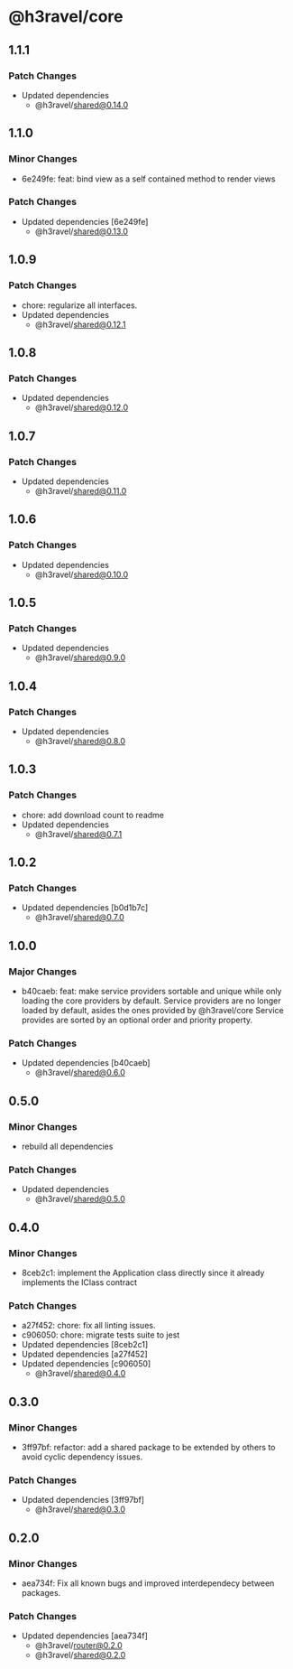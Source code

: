 # @h3ravel/core

## 1.1.1

### Patch Changes

- Updated dependencies
  - @h3ravel/shared@0.14.0

## 1.1.0

### Minor Changes

- 6e249fe: feat: bind view as a self contained method to render views

### Patch Changes

- Updated dependencies [6e249fe]
  - @h3ravel/shared@0.13.0

## 1.0.9

### Patch Changes

- chore: regularize all interfaces.
- Updated dependencies
  - @h3ravel/shared@0.12.1

## 1.0.8

### Patch Changes

- Updated dependencies
  - @h3ravel/shared@0.12.0

## 1.0.7

### Patch Changes

- Updated dependencies
  - @h3ravel/shared@0.11.0

## 1.0.6

### Patch Changes

- Updated dependencies
  - @h3ravel/shared@0.10.0

## 1.0.5

### Patch Changes

- Updated dependencies
  - @h3ravel/shared@0.9.0

## 1.0.4

### Patch Changes

- Updated dependencies
  - @h3ravel/shared@0.8.0

## 1.0.3

### Patch Changes

- chore: add download count to readme
- Updated dependencies
  - @h3ravel/shared@0.7.1

## 1.0.2

### Patch Changes

- Updated dependencies [b0d1b7c]
  - @h3ravel/shared@0.7.0

## 1.0.0

### Major Changes

- b40caeb: feat: make service providers sortable and unique while only loading the core providers by default.
  Service providers are no longer loaded by default, asides the ones provided by @h3ravel/core
  Service provides are sorted by an optional order and priority property.

### Patch Changes

- Updated dependencies [b40caeb]
  - @h3ravel/shared@0.6.0

## 0.5.0

### Minor Changes

- rebuild all dependencies

### Patch Changes

- Updated dependencies
  - @h3ravel/shared@0.5.0

## 0.4.0

### Minor Changes

- 8ceb2c1: implement the Application class directly since it already implements the IClass contract

### Patch Changes

- a27f452: chore: fix all linting issues.
- c906050: chore: migrate tests suite to jest
- Updated dependencies [8ceb2c1]
- Updated dependencies [a27f452]
- Updated dependencies [c906050]
  - @h3ravel/shared@0.4.0

## 0.3.0

### Minor Changes

- 3ff97bf: refactor: add a shared package to be extended by others to avoid cyclic dependency issues.

### Patch Changes

- Updated dependencies [3ff97bf]
  - @h3ravel/shared@0.3.0

## 0.2.0

### Minor Changes

- aea734f: Fix all known bugs and improved interdependecy between packages.

### Patch Changes

- Updated dependencies [aea734f]
  - @h3ravel/router@0.2.0
  - @h3ravel/shared@0.2.0
